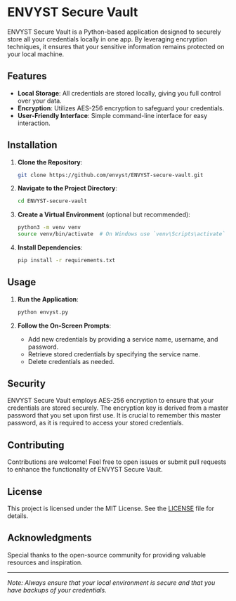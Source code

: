 # ENVYST Secure Vault

ENVYST Secure Vault is a Python-based application designed to securely store all your credentials locally in one app. By leveraging encryption techniques, it ensures that your sensitive information remains protected on your local machine.

## Features

- **Local Storage**: All credentials are stored locally, giving you full control over your data.
- **Encryption**: Utilizes AES-256 encryption to safeguard your credentials.
- **User-Friendly Interface**: Simple command-line interface for easy interaction.

## Installation

1. **Clone the Repository**:

   ```bash
   git clone https://github.com/envyst/ENVYST-secure-vault.git
   ```

2. **Navigate to the Project Directory**:

   ```bash
   cd ENVYST-secure-vault
   ```

3. **Create a Virtual Environment** (optional but recommended):

   ```bash
   python3 -m venv venv
   source venv/bin/activate  # On Windows use `venv\Scripts\activate`
   ```

4. **Install Dependencies**:

   ```bash
   pip install -r requirements.txt
   ```

## Usage

1. **Run the Application**:

   ```bash
   python envyst.py
   ```

2. **Follow the On-Screen Prompts**:

   - Add new credentials by providing a service name, username, and password.
   - Retrieve stored credentials by specifying the service name.
   - Delete credentials as needed.

## Security

ENVYST Secure Vault employs AES-256 encryption to ensure that your credentials are stored securely. The encryption key is derived from a master password that you set upon first use. It is crucial to remember this master password, as it is required to access your stored credentials.

## Contributing

Contributions are welcome! Feel free to open issues or submit pull requests to enhance the functionality of ENVYST Secure Vault.

## License

This project is licensed under the MIT License. See the [LICENSE](LICENSE) file for details.

## Acknowledgments

Special thanks to the open-source community for providing valuable resources and inspiration.

---

*Note: Always ensure that your local environment is secure and that you have backups of your credentials.*
